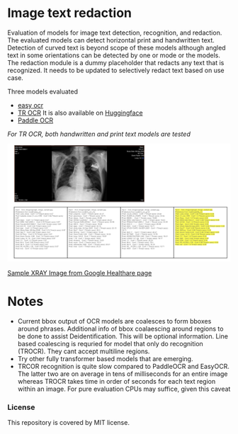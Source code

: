 # Image text redaction
Evaluation of  models for image text detection, recognition, and redaction. The evaluated models can detect horizontal print and handwritten text. Detection of curved text is beyond scope of these models although angled text in some orientations can be detected by one or mode or the models. The redaction module is a dummy placeholder that redacts any text that is recognized. It needs to be updated to selectively redact text based on use case.

Three models evaluated 
- [easy ocr](https://github.com/JaidedAI/EasyOCR)
- [TR OCR](https://github.com/microsoft/unilm/tree/master/trocr) It is also available on [Huggingface](https://huggingface.co/microsoft/trocr-base-handwritten)
- [Paddle OCR](https://github.com/PaddlePaddle/PaddleOCR)

_For TR OCR, both handwritten and print text models are tested_



<img src="gogle_image_example.png" width="1000">

[Sample XRAY Image from Google Healthare page](https://cloud.google.com/architecture/de-identification-of-medical-images-through-the-cloud-healthcare-api)



# Notes
- Current bbox output of OCR models are coalesces to form bboxes around phrases. Additional info of bbox coalaescing around regions to be done to assist Deidentification. This will be optional information. Line based coalescing is requried for model that only do recognition (TROCR). They cant accept multiline regions.
- Try other fully transformer based models  that are emerging. 
- TRCOR recognition is quite slow compared to PaddleOCR and EasyOCR. The latter two are on average in tens of milliseconds for an entire image whereas TROCR takes time in order of seconds for each text region within an image. For pure evaluation CPUs may suffice, given this caveat


### License

This repository is covered by MIT license. 
